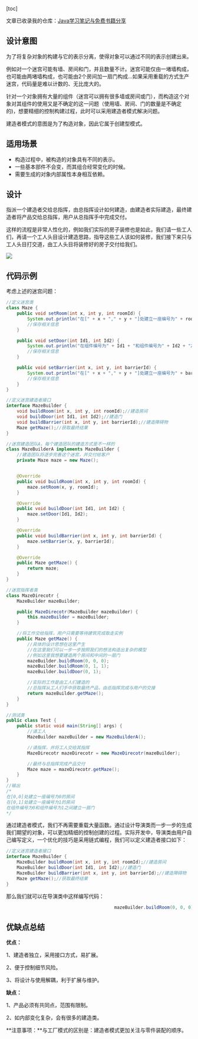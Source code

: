 [toc]

文章已收录我的仓库：[Java学习笔记与免费书籍分享](https://github.com/happysnaker/JavaLearningNotes)

## 设计意图

为了将复杂对象的构建与它的表示分离，使得对象可以通过不同的表示创建出来。

例如对一个迷宫可能有墙、房间和门，并且数量不计。迷宫可能仅由一堵墙构成，也可能由两堵墙构成，也可能由2个房间加一扇门构成...如果采用重载的方式生产迷宫，代码量是难以计数的、无比庞大的。

针对一个对象拥有大量的组件（迷宫可以拥有很多墙或房间或门），而构造这个对象对其组件的使用又是不确定的这一问题（使用墙、房间、门的数量是不确定的)，想要精细的控制构建过程，此时可以采用建造者模式解决问题。

建造者模式的意图是为了构造对象，因此它属于创建型模式。

## 适用场景

- 构造过程中，被构造的对象具有不同的表示。
- 一些基本部件不会变，而其组合经常变化的时候。
- 需要生成的对象内部属性本身相互依赖。

## 设计

指派一个建造者交给总指挥，由总指挥设计如何建造，由建造者实际建造，最终建造者将产品交给总指挥，用户从总指挥手中完成交付。

这样的流程是非常人性化的，例如我们实际的房子装修也是如此，我们请一些工人们，再请一个工人头目设计建造思路，指导这些工人该如何装修，我们接下来只与工人头目打交道，由工人头目将装修好的房子交付给我们。

![](https://atts.w3cschool.cn/attachments/image/wk/javadesignpattern/builder-pattern-1.jpg)

## 代码示例

考虑上述的迷宫问题：

```java
//定义迷宫类
class Maze {
    public void setRoom(int x, int y, int roomId) {
        System.out.println("在[" + x + "," + y + "]处建立一座编号为" + roomId + "的房间");
        //保存相关信息
    }

    public void setDoor(int Id1, int Id2) {
        System.out.println("在组件编号为" + Id1 + "和组件编号为" + Id2 + "之间建立一扇门");
        //保存相关信息
    }

    public void setBarrier(int x, int y, int barrierId) {
        System.out.println("在[" + x + "," + y + "]处建立一座编号为" + barrierId + "的障碍物");
        //保存相关信息
    }
}

//定义迷宫建造者接口
interface MazeBuilder {
    void buildRoom(int x, int y, int roomId);//建造房间
    void buildDoor(int Id1, int Id2);//建造门
    void buildBarrier(int x, int y, int barrierId);//建造障碍物
    Maze getMaze();//获取最终结果
}

//迷宫建造团队A，每个建造团队的建造方式是不一样的
class MazeBuilderA implements MazeBuilder {
    //建造团队将逐步完善这个迷宫，并交付给客户
    private Maze maze = new Maze();


    @Override
    public void buildRoom(int x, int y, int roomId) {
        maze.setRoom(x, y, roomId);
    }

    @Override
    public void buildDoor(int Id1, int Id2) {
        maze.setDoor(Id1, Id2);
    }

    @Override
    public void buildBarrier(int x, int y, int barrierId) {
        maze.setBarrier(x, y, barrierId);
    }

    @Override
    public Maze getMaze() {
        return maze;
    }
}

//迷宫指挥者类
class MazeDirecotr {
    MazeBuilder mazeBuilder;

    public MazeDirecotr(MazeBuilder mazeBuilder) {
        this.mazeBuilder = mazeBuilder;
    }

    //将工作交给指挥，用户只需要等待建筑完成取走实例
    public Maze getMaze() {
        //具体的设计思想在这里产生
        //在这里我们可以一步一步按照我们的想法构造出复杂的模型
        //例如这里我想要建造两个房间和中间的一扇门
        mazeBuilder.buildRoom(0, 0, 0);
        mazeBuilder.buildRoom(0, 1, 1);
        mazeBuilder.buildDoor(0, 1);

        //实际的工作是由工人们建造的
        //总指挥从工人们手中获取最终产品，由总指挥完成与用户的交接
        return mazeBuilder.getMaze();
    }
}

//测试类
public class Test {
    public static void main(String[] args) {
        //请工人
        MazeBuilder mazeBuilder = new MazeBuilderA();

        //请指挥，并将工人交给其指挥
        MazeDirecotr mazeDirecotr = new MazeDirecotr(mazeBuilder);

        //最终与总指挥完成产品交付
        Maze maze = mazeDirecotr.getMaze();
    }
}
//输出
/* 
在[0,0]处建立一座编号为0的房间
在[0,1]处建立一座编号为1的房间
在组件编号为0和组件编号为1之间建立一扇门
*/
```

通过建造者模式，我们不再需要重载大量函数。通过设计导演类而一步一步的生成我们期望的对象，可以更加精细的控制创建的过程。实际开发中，导演类由用户自己编写定义，一个优化的技巧是采用链式编程，我们可以定义建造者接口如下：

```java
//定义迷宫建造者接口
interface MazeBuilder {
    MazeBuilder buildRoom(int x, int y, int roomId);//建造房间
    MazeBuilder buildDoor(int Id1, int Id2);//建造门
    MazeBuilder buildBarrier(int x, int y, int barrierId);//建造障碍物
    Maze getMaze();//获取最终结果
}
```

那么我们就可以在导演类中这样编写代码：

```java
                                         mazeBuilder.buildRoom(0, 0, 0).buildRoom(0,1,1).buildDoor(0, 1);

```





## 优缺点总结

**优点：** 

1、建造者独立，采用接口方式，易扩展。 

2、便于控制细节风险。

3、将设计与使用解耦，利于扩展与维护。

**缺点：** 

1、产品必须有共同点，范围有限制。 

2、如内部变化复杂，会有很多的建造类。

**注意事项：**与工厂模式的区别是：建造者模式更加关注与零件装配的顺序。


